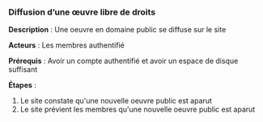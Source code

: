 ### **Diffusion d’une œuvre libre de droits** 

**Description** : Une oeuvre en domaine public se diffuse sur le site

**Acteurs** : Les membres authentifié

**Prérequis** : Avoir un compte authentifié et avoir un espace de disque suffisant

**Étapes** :

1.  Le site constate qu'une nouvelle oeuvre public est aparut
2.  Le site prévient les membres qu'une nouvelle oeuvre public est aparut


